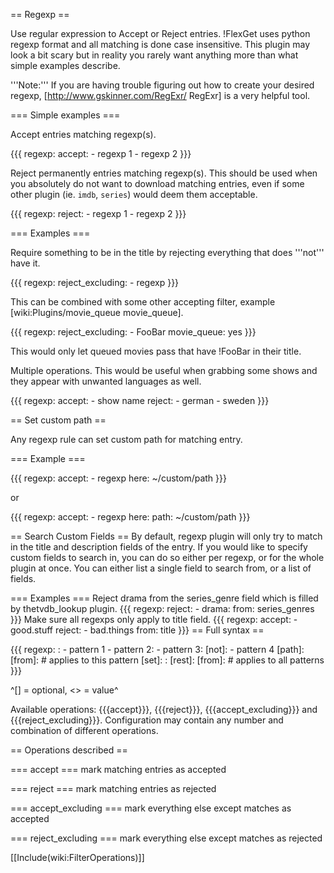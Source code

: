 == Regexp ==

Use regular expression to Accept or Reject entries. !FlexGet uses python regexp format and all matching is done case insensitive. This plugin may look a bit scary but in reality you rarely want anything more than what simple examples describe.

'''Note:''' If you are having trouble figuring out how to create your desired regexp, [http://www.gskinner.com/RegExr/ RegExr] is a very helpful tool.

=== Simple examples ===

Accept entries matching regexp(s).

{{{
regexp:
  accept:
    - regexp 1
    - regexp 2
}}}

Reject permanently entries matching regexp(s). This should be used when you absolutely do not want to download matching entries, even if some other plugin (ie. `imdb`, `series`) would deem them acceptable.

{{{
regexp:
  reject:
    - regexp 1
    - regexp 2
}}}

=== Examples ===

Require something to be in the title by rejecting everything that does '''not''' have it.

{{{
regexp:
  reject_excluding:
    - regexp
}}}

This can be combined with some other accepting filter, example [wiki:Plugins/movie_queue movie_queue].

{{{
regexp:
  reject_excluding:
    - FooBar
movie_queue: yes
}}}

This would only let queued movies pass that have !FooBar in their title.


Multiple operations. This would be useful when grabbing some shows and they appear with unwanted languages as well.

{{{
regexp:
  accept:
    - show name
  reject:
    - german
    - sweden
}}}

== Set custom path ==

Any regexp rule can set custom path for matching entry.

=== Example ===

{{{
regexp:
  accept: 
    - regexp here: ~/custom/path
}}}

or

{{{
regexp:
  accept: 
    - regexp here:
        path: ~/custom/path
}}}

== Search Custom Fields ==
By default, regexp plugin will only try to match in the title and description fields of the entry. If you would like to specify custom fields to search in, you can do so either per regexp, or for the whole plugin at once. You can either list a single field to search from, or a list of fields.

=== Examples ===
Reject drama from the series_genre field which is filled by thetvdb_lookup plugin.
{{{
regexp:
  reject:
    - drama:
        from: series_genres
}}}
Make sure all regexps only apply to title field.
{{{
regexp:
  accept:
    - good.stuff
  reject:
    - bad.things
  from: title
}}}
== Full syntax ==

{{{
regexp:
  <operation>:
    - pattern 1
    - pattern 2: <custom path>
    - pattern 3:
        [not]:
          - pattern 4
        [path]: <custom path>
        [from]: <entry field> # applies to this pattern
        [set]:
            <entry field>: <value>
  [rest]: <operation>
  [from]: <entry field> # applies to all patterns
}}}

^[] = optional, <> = value^

Available operations: {{{accept}}}, {{{reject}}}, {{{accept_excluding}}} and {{{reject_excluding}}}.
Configuration may contain any number and combination of different operations.

== Operations described ==

=== accept ===
mark matching entries as accepted

=== reject === 
mark matching entries as rejected

=== accept_excluding === 
mark everything else except matches as accepted

=== reject_excluding ===
mark everything else except matches as rejected

[[Include(wiki:FilterOperations)]]